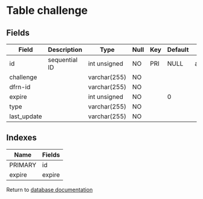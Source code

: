 Table challenge
===========



Fields
------

| Field       | Description   | Type         | Null | Key | Default | Extra          |
| ----------- | ------------- | ------------ | ---- | --- | ------- | -------------- |
| id          | sequential ID | int unsigned | NO   | PRI | NULL    | auto_increment |
| challenge   |               | varchar(255) | NO   |     |         |                |
| dfrn-id     |               | varchar(255) | NO   |     |         |                |
| expire      |               | int unsigned | NO   |     | 0       |                |
| type        |               | varchar(255) | NO   |     |         |                |
| last_update |               | varchar(255) | NO   |     |         |                |

Indexes
------------

| Name | Fields |
|------|--------|
| PRIMARY | id |
| expire | expire |


Return to [database documentation](help/database)
